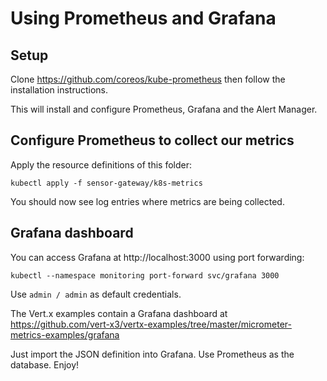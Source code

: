 # Using Prometheus and Grafana

## Setup

Clone https://github.com/coreos/kube-prometheus then follow the installation instructions.

This will install and configure Prometheus, Grafana and the Alert Manager.

## Configure Prometheus to collect our metrics

Apply the resource definitions of this folder:

    kubectl apply -f sensor-gateway/k8s-metrics

You should now see log entries where metrics are being collected.

## Grafana dashboard

You can access Grafana at http://localhost:3000 using port forwarding:

    kubectl --namespace monitoring port-forward svc/grafana 3000

Use `admin / admin` as default credentials.

The Vert.x examples contain a Grafana dashboard
at https://github.com/vert-x3/vertx-examples/tree/master/micrometer-metrics-examples/grafana

Just import the JSON definition into Grafana.
Use Prometheus as the database.
Enjoy!
